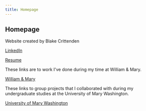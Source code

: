 ```yaml
---
title: Homepage
---
```


## Homepage
Website created by Blake Crittenden

[LinkedIn](https://www.linkedin.com/in/blake-crittenden/)

[Resume](/resume.md)

These links are to work I've done during my time at William & Mary.

[William & Mary](/William_Mary/index.md)

These links to group projects that I collaborated with during my undergraduate studies at the University of Mary Washington.

[University of Mary Washington](/UMW/index.md)
